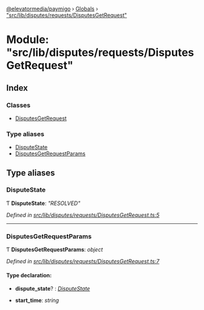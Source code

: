 [@elevatormedia/paymigo](../README.md) › [Globals](../globals.md) › ["src/lib/disputes/requests/DisputesGetRequest"](_src_lib_disputes_requests_disputesgetrequest_.md)

# Module: "src/lib/disputes/requests/DisputesGetRequest"

## Index

### Classes

-   [DisputesGetRequest](../classes/_src_lib_disputes_requests_disputesgetrequest_.disputesgetrequest.md)

### Type aliases

-   [DisputeState](_src_lib_disputes_requests_disputesgetrequest_.md#disputestate)
-   [DisputesGetRequestParams](_src_lib_disputes_requests_disputesgetrequest_.md#disputesgetrequestparams)

## Type aliases

### DisputeState

Ƭ **DisputeState**: _"RESOLVED"_

_Defined in [src/lib/disputes/requests/DisputesGetRequest.ts:5](https://github.com/ELEVATORmedia/paymigo/blob/90b1c91/src/lib/disputes/requests/DisputesGetRequest.ts#L5)_

---

### DisputesGetRequestParams

Ƭ **DisputesGetRequestParams**: _object_

_Defined in [src/lib/disputes/requests/DisputesGetRequest.ts:7](https://github.com/ELEVATORmedia/paymigo/blob/90b1c91/src/lib/disputes/requests/DisputesGetRequest.ts#L7)_

#### Type declaration:

-   **dispute_state**? : _[DisputeState](_src_lib_disputes_requests_disputesgetrequest_.md#disputestate)_

-   **start_time**: _string_

